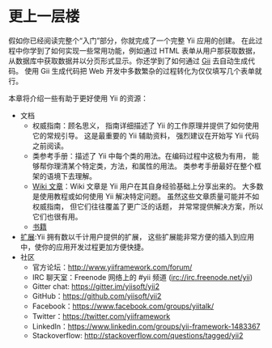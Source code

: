 更上一层楼
=============

假如你已经阅读完整个“入门”部分，你就完成了一个完整 Yii 应用的创建。
在此过程中你学到了如何实现一些常用功能，例如通过 HTML 表单从用户那获取数据，
从数据库中获取数据并以分页形式显示。你还学到了如何通过 [Gii](tool-gii.md) 去自动生成代码。
使用 Gii 生成代码把 Web 开发中多数繁杂的过程转化为仅仅填写几个表单就行。

本章将介绍一些有助于更好使用 Yii 的资源：

* 文档
    - 权威指南：顾名思义，
      指南详细描述了 Yii 的工作原理并提供了如何使用它的常规引导。
      这是最重要的 Yii 辅助资料，
      强烈建议在开始写 Yii 代码之前阅读。
    - 类参考手册：描述了 Yii 中每个类的用法。在编码过程中这极为有用，
      能够帮你理清某个特定类，方法，和属性的用法。
      类参考手册最好在整个框架的语境下去理解。
    - [Wiki 文章](http://www.yiiframework.com/wiki/?tag=yii2)：Wiki 文章是 Yii 用户在其自身经验基础上分享出来的。
      大多数是使用教程或如何使用 Yii 解决特定问题。
      虽然这些文章质量可能并不如权威指南，
      但它们往往覆盖了更广泛的话题，
      并常常提供解决方案，所以它们也很有用。
    - [书籍](http://www.yiiframework.com/doc/)
* [扩展](http://www.yiiframework.com/extensions/):Yii 拥有数以千计用户提供的扩展，
  这些扩展能非常方便的插入到应用中，使你的应用开发过程更加方便快捷。
* 社区
    - 官方论坛：<http://www.yiiframework.com/forum/>
    - IRC 聊天室：Freenode 网络上的 #yii 频道 (<irc://irc.freenode.net/yii>)
    - Gitter chat: <https://gitter.im/yiisoft/yii2>
    - GitHub：<https://github.com/yiisoft/yii2>
    - Facebook：<https://www.facebook.com/groups/yiitalk/>
    - Twitter：<https://twitter.com/yiiframework>
    - LinkedIn：<https://www.linkedin.com/groups/yii-framework-1483367>
    - Stackoverflow: <http://stackoverflow.com/questions/tagged/yii2>

